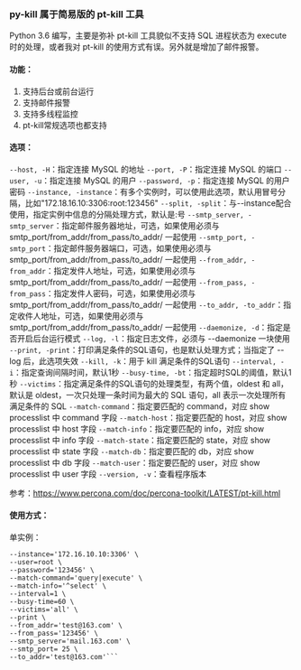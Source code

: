 ### py-kill 属于简易版的 pt-kill 工具

Python 3.6 编写，主要是弥补 pt-kill 工具貌似不支持 SQL 进程状态为 execute 时的处理，或者我对 pt-kill 的使用方式有误。另外就是增加了邮件报警。

#### 功能：

1. 支持后台或前台运行
2. 支持邮件报警
3. 支持多线程监控
4. pt-kill常规选项也都支持

#### 选项：

`--host, -H`：指定连接 MySQL 的地址
`--port, -P`：指定连接 MySQL 的端口
`--user, -u`：指定连接 MySQL 的用户
`--password, -p`：指定连接 MySQL 的用户密码
`--instance, -instance`：有多个实例时，可以使用此选项，默认用冒号分隔，比如"172.18.16.10:3306:root:123456"
`--split, -split`：与--instance配合使用，指定实例中信息的分隔处理方式，默认是:号
`--smtp_server, -smtp_server`：指定邮件服务器地址，可选，如果使用必须与 smtp_port/from_addr/from_pass/to_addr/ 一起使用
`--smtp_port, -smtp_port`：指定邮件服务器端口，可选，如果使用必须与 smtp_port/from_addr/from_pass/to_addr/ 一起使用
`--from_addr, -from_addr`：指定发件人地址，可选，如果使用必须与 smtp_port/from_addr/from_pass/to_addr/ 一起使用
`--from_pass, -from_pass`：指定发件人密码，可选，如果使用必须与 smtp_port/from_addr/from_pass/to_addr/ 一起使用
`--to_addr, -to_addr`：指定收件人地址，可选，如果使用必须与 smtp_port/from_addr/from_pass/to_addr/ 一起使用
`--daemonize, -d`：指定是否开启后台运行模式
`--log, -l`：指定日志文件，必须与 --daemonize 一块使用
`--print, -print`：打印满足条件的SQL语句，也是默认处理方式；当指定了 --log 后，此选项失效
`--kill, -k`：用于 kill 满足条件的SQL语句
`--interval, -i`：指定查询间隔时间，默认1秒
`--busy-time, -bt`：指定超时SQL的阈值，默认1秒
`--victims`：指定满足条件的SQL语句的处理类型，有两个值，oldest 和 all，默认是 oldest，一次只处理一条时间为最大的 SQL 语句，all 表示一次处理所有满足条件的 SQL
`--match-command`：指定要匹配的 command，对应 show processlist 中 command 字段
`--match-host`：指定要匹配的 host，对应 show processlist 中 host 字段
`--match-info`：指定要匹配的 info，对应 show processlist 中 info 字段
`--match-state`：指定要匹配的 state，对应 show processlist 中 state 字段
`--match-db`：指定要匹配的 db，对应 show processlist 中 db 字段
`--match-user`：指定要匹配的 user，对应 show processlist 中 user 字段
`--version, -v`：查看程序版本

参考：https://www.percona.com/doc/percona-toolkit/LATEST/pt-kill.html

#### 使用方式：

单实例：

```python3 py-kill.py \
--instance='172.16.10.10:3306' \
--user=root \
--password='123456' \
--match-command='query|execute' \
--match-info='^select' \
--interval=1 \
--busy-time=60 \
--victims='all' \
--print \
--from_addr='test@163.com' \
--from_pass='123456' \
--smtp_server='mail.163.com' \
--smtp_port= 25 \
--to_addr='test@163.com'```







